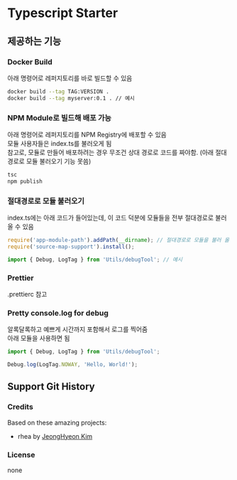 # Typescript Starter
 
## 제공하는 기능
 
### Docker Build

아래 명령어로 레퍼지토리를 바로 빌드할 수 있음

```sh
docker build --tag TAG:VERSION .
docker build --tag myserver:0.1 . // 예시
```

### NPM Module로 빌드해 배포 가능

아래 명령어로 레퍼지토리를 NPM Registry에 배포할 수 있음  
모듈 사용자들은 index.ts를 불러오게 됨  
참고로, 모듈로 만들어 배포하려는 경우 무조건 상대 경로로 코드를 짜야함. (아래 절대경로로 모듈 불러오기 기능 못씀)

```sh
tsc
npm publish
```

### 절대경로로 모듈 불러오기

index.ts에는 아래 코드가 들어있는데, 이 코드 덕분에 모듈들을 전부 절대경로로 불러올 수 있음

```typescript
require('app-module-path').addPath(__dirname); // 절대경로로 모듈을 불러 올 수 있도록 도와줌
require('source-map-support').install();

import { Debug, LogTag } from 'Utils/debugTool'; // 예시
```

### Prettier

.prettierc 참고

### Pretty console.log for debug

알록달록하고 예쁘게 시간까지 포함해서 로그를 찍어줌  
아래 모듈을 사용하면 됨

```typescript
import { Debug, LogTag } from 'Utils/debugTool';

Debug.log(LogTag.NOWAY, 'Hello, World!');
```

## Support Git History

### Credits

Based on these amazing projects:

* rhea by [JeongHyeon Kim](https://github.com/rhea-so)

### License

none
